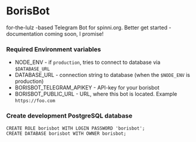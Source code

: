 # BorisBot
for-the-lulz -based Telegram Bot for spinni.org. Better get started -documentation coming soon, I promise!


### Required Environment variables
* NODE_ENV - if `production`, tries to connect to database via `$DATABASE_URL`
* DATABASE_URL - connection string to database (when the `$NODE_ENV` is production)
* BORISBOT_TELEGRAM_APIKEY - API-key for your borisbot
* BORISBOT_PUBLIC_URL - URL, where this bot is located. Example `https://foo.com`




### Create development PostgreSQL database

	CREATE ROLE borisbot WITH LOGIN PASSWORD 'borisbot';
	CREATE DATABASE borisbot WITH OWNER borisbot;


